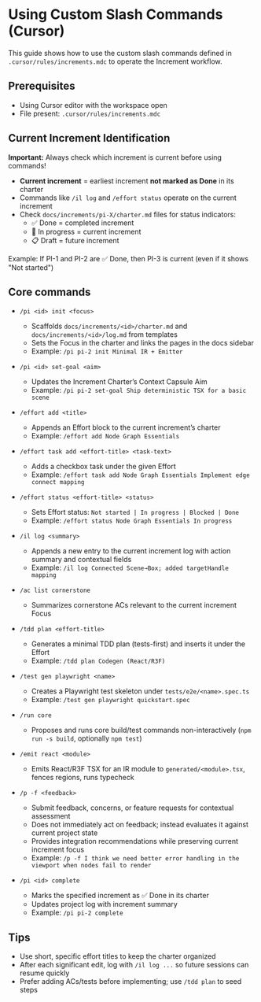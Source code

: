 # Using Custom Slash Commands (Cursor)

This guide shows how to use the custom slash commands defined in `.cursor/rules/increments.mdc` to operate the Increment workflow.

## Prerequisites

- Using Cursor editor with the workspace open
- File present: `.cursor/rules/increments.mdc`

## Current Increment Identification

**Important:** Always check which increment is current before using commands!

- **Current increment** = earliest increment **not marked as Done** in its charter
- Commands like `/il log` and `/effort status` operate on the current increment
- Check `docs/increments/pi-X/charter.md` files for status indicators:
  - ✅ Done = completed increment
  - 🔄 In progress = current increment
  - 📋 Draft = future increment

Example: If PI-1 and PI-2 are ✅ Done, then PI-3 is current (even if it shows "Not started")

## Core commands

- `/pi <id> init <focus>`

  - Scaffolds `docs/increments/<id>/charter.md` and `docs/increments/<id>/log.md` from templates
  - Sets the Focus in the charter and links the pages in the docs sidebar
  - Example: `/pi pi-2 init Minimal IR + Emitter`

- `/pi <id> set-goal <aim>`

  - Updates the Increment Charter’s Context Capsule Aim
  - Example: `/pi pi-2 set-goal Ship deterministic TSX for a basic scene`

- `/effort add <title>`

  - Appends an Effort block to the current increment’s charter
  - Example: `/effort add Node Graph Essentials`

- `/effort task add <effort-title> <task-text>`

  - Adds a checkbox task under the given Effort
  - Example: `/effort task add Node Graph Essentials Implement edge connect mapping`

- `/effort status <effort-title> <status>`

  - Sets Effort status: `Not started | In progress | Blocked | Done`
  - Example: `/effort status Node Graph Essentials In progress`

- `/il log <summary>`

  - Appends a new entry to the current increment log with action summary and contextual fields
  - Example: `/il log Connected Scene→Box; added targetHandle mapping`

- `/ac list cornerstone`

  - Summarizes cornerstone ACs relevant to the current increment Focus

- `/tdd plan <effort-title>`

  - Generates a minimal TDD plan (tests-first) and inserts it under the Effort
  - Example: `/tdd plan Codegen (React/R3F)`

- `/test gen playwright <name>`

  - Creates a Playwright test skeleton under `tests/e2e/<name>.spec.ts`
  - Example: `/test gen playwright quickstart.spec`

- `/run core`

  - Proposes and runs core build/test commands non-interactively (`npm run -s build`, optionally `npm test`)

- `/emit react <module>`

  - Emits React/R3F TSX for an IR module to `generated/<module>.tsx`, fences regions, runs typecheck

- `/p -f <feedback>`

  - Submit feedback, concerns, or feature requests for contextual assessment
  - Does not immediately act on feedback; instead evaluates it against current project state
  - Provides integration recommendations while preserving current increment focus
  - Example: `/p -f I think we need better error handling in the viewport when nodes fail to render`

- `/pi <id> complete`
  - Marks the specified increment as ✅ Done in its charter
  - Updates project log with increment summary
  - Example: `/pi pi-2 complete`

## Tips

- Use short, specific effort titles to keep the charter organized
- After each significant edit, log with `/il log ...` so future sessions can resume quickly
- Prefer adding ACs/tests before implementing; use `/tdd plan` to seed steps
